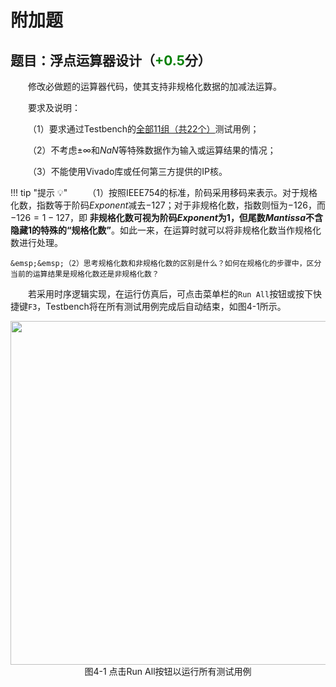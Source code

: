 # 附加题

## 题目：浮点运算器设计（<font color=green>**+0.5**</font>分）

&emsp;&emsp;修改必做题的运算器代码，使其支持非规格化数据的加减法运算。

&emsp;&emsp;要求及说明：

&emsp;&emsp;（1）要求通过Testbench的<u>全部11组（共22个）</u>测试用例；

&emsp;&emsp;（2）不考虑$\pm \infty$和$NaN$等特殊数据作为输入或运算结果的情况；

&emsp;&emsp;（3）不能使用Vivado库或任何第三方提供的IP核。

!!! tip "提示 :bulb:"
    &emsp;&emsp;（1）按照IEEE754的标准，阶码采用移码来表示。对于规格化数，指数等于阶码$Exponent$减去$-127$；对于非规格化数，指数则恒为$-126$，而$-126=1-127$，即 **非规格化数可视为阶码$Exponent$为$1$，但尾数$Mantissa$不含隐藏$1$的特殊的“规格化数”**。如此一来，在运算时就可以将非规格化数当作规格化数进行处理。

    &emsp;&emsp;（2）思考规格化数和非规格化数的区别是什么？如何在规格化的步骤中，区分当前的运算结果是规格化数还是非规格化数？

&emsp;&emsp;若采用时序逻辑实现，在运行仿真后，可点击菜单栏的`Run All`按钮或按下快捷键`F3`，Testbench将在所有测试用例完成后自动结束，如图4-1所示。

<center><img src="../assets/4-1.png" width = 550></center>
<center>图4-1 点击Run All按钮以运行所有测试用例</center>
